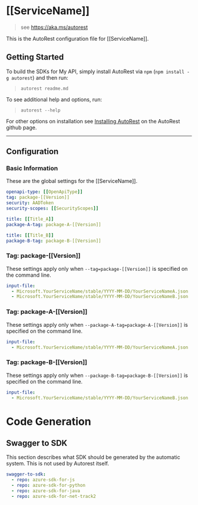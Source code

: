 # [[ServiceName]]

> see https://aka.ms/autorest

This is the AutoRest configuration file for [[ServiceName]].

## Getting Started

To build the SDKs for My API, simply install AutoRest via `npm` (`npm install -g autorest`) and then run:

> `autorest readme.md`

To see additional help and options, run:

> `autorest --help`

For other options on installation see [Installing AutoRest](https://aka.ms/autorest/install) on the AutoRest github page.

---

## Configuration

### Basic Information

These are the global settings for the [[ServiceName]].

```yaml
openapi-type: [[OpenApiType]]
tag: package-[[Version]]
security: AADToken
security-scopes: [[SecurityScopes]]
```

```yaml && $(package-A)
title: [[Title_A]]
package-A-tag: package-A-[[Version]]
```

```yaml && $(package-B)
title: [[Title_B]]
package-B-tag: package-B-[[Version]]
```

### Tag: package-[[Version]]

These settings apply only when `--tag=package-[[Version]]` is specified on the command line.

```yaml $(tag) == 'package-[[Version]]'
input-file:
  - Microsoft.YourServiceName/stable/YYYY-MM-DD/YourServiceNameA.json
  - Microsoft.YourServiceName/stable/YYYY-MM-DD/YourServiceNameB.json
```

### Tag: package-A-[[Version]]

These settings apply only when `--package-A-tag=package-A-[[Version]]` is specified on the command line.

```yaml $(package-A-tag) == 'package-A-[[Version]]'
input-file:
  - Microsoft.YourServiceName/stable/YYYY-MM-DD/YourServiceNameA.json
```

### Tag: package-B-[[Version]]

These settings apply only when `--package-B-tag=package-B-[[Version]]` is specified on the command line.

```yaml $(package-B-tag) == 'package-B-[[Version]]'
input-file:
  - Microsoft.YourServiceName/stable/YYYY-MM-DD/YourServiceNameB.json
```

# Code Generation

## Swagger to SDK

This section describes what SDK should be generated by the automatic system.
This is not used by Autorest itself.

```yaml $(swagger-to-sdk)
swagger-to-sdk:
  - repo: azure-sdk-for-js
  - repo: azure-sdk-for-python
  - repo: azure-sdk-for-java
  - repo: azure-sdk-for-net-track2
```